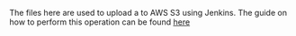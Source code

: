 The files here are used to upload a to AWS S3 using Jenkins. The guide on how to perform this operation can be found [here](https://aws.plainenglish.io/step-by-step-approach-using-jenkins-for-file-upload-to-aws-s3-c2f395d01b7d)